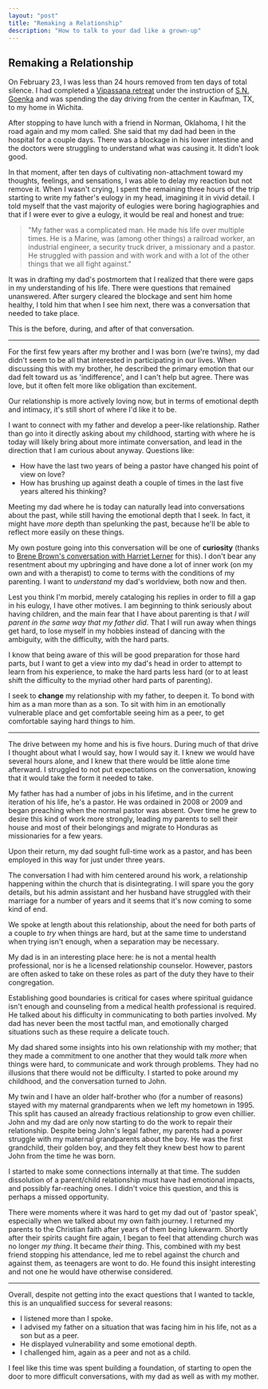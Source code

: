 ```yaml
---
layout: "post"
title: "Remaking a Relationship"
description: "How to talk to your dad like a grown-up"
---
```


## Remaking a Relationship

On February 23, I was less than 24 hours removed from ten days of total silence. I had completed a [Vipassana retreat](http://dhamma.org/) under the instruction of [S.N. Goenka](https://en.wikipedia.org/wiki/S._N._Goenka) and was spending the day driving from the center in Kaufman, TX, to my home in Wichita.

After stopping to have lunch with a friend in Norman, Oklahoma, I hit the road again and my mom called. She said that my dad had been in the hospital for a couple days. There was a blockage in his lower intestine and the doctors were struggling to understand what was causing it. It didn't look good.

In that moment, after ten days of cultivating non-attachment toward my thoughts, feelings, and sensations, I was able to delay my reaction but not remove it. When I wasn't crying, I spent the remaining three hours of the trip starting to write my father's eulogy in my head, imagining it in vivid detail. I told myself that the vast majority of eulogies were boring hagiographies and that if I were ever to give a eulogy, it would be real and honest and true:

> "My father was a complicated man. He made his life over multiple times. He is a Marine, was (among other things) a railroad worker, an industrial engineer, a security truck driver, a missionary and a pastor. He struggled with passion and with work and with a lot of the other things that we all fight against."

It was in drafting my dad's postmortem that I realized that there were gaps in my understanding of his life. There were questions that remained unanswered. After surgery cleared the blockage and sent him home healthy, I told him that when I see him next, there was a conversation that needed to take place.

This is the before, during, and after of that conversation.

---

For the first few years after my brother and I was born (we're twins), my dad didn't seem to be all that interested in participating in our lives. When discussing this with my brother, he described the primary emotion that our dad felt toward us as 'indifference', and I can't help but agree. There was love, but it often felt more like obligation than excitement.

Our relationship is more actively loving now, but in terms of emotional depth and intimacy, it's still short of where I'd like it to be. 

I want to connect with my father and develop a peer-like relationship. Rather than go into it directly asking about my childhood, starting with where he is today will likely bring about more intimate conversation, and lead in the direction that I am curious about anyway. Questions like:

- How have the last two years of being a pastor have changed his point of view on love?
- How has brushing up against death a couple of times in the last five years altered his thinking?

Meeting my dad where he is today can naturally lead into conversations about the past, while still having the emotional depth that I seek. In fact, it might have *more* depth than spelunking the past, because he'll be able to reflect more easily on these things.

My own posture going into this conversation will be one of **curiosity** (thanks to [Brene Brown's conversation with Harriet Lerner](https://brenebrown.com/podcast/harriet-lerner-and-brene-im-sorry-how-to-apologize-why-it-matters/) for this). I don't bear any resentment about my upbringing and have done a lot of inner work (on my own and with a therapist) to come to terms with the conditions of my parenting. I want to *understand* my dad's worldview, both now and then.

Lest you think I'm morbid, merely cataloging his replies in order to fill a gap in his eulogy, I have other motives. I am beginning to think seriously about having children, and the main fear that I have about parenting is that *I will parent in the same way that my father did*. That I will run away when things get hard, to lose myself in my hobbies instead of dancing with the ambiguity, with the difficulty, with the hard parts.

I know that being aware of this will be good preparation for those hard parts, but I want to get a view into my dad's head in order to attempt to learn from his experience, to make the hard parts less hard (or to at least shift the difficulty to the myriad other hard parts of parenting).

I seek to **change** my relationship with my father, to deepen it. To bond with him as a man more than as a son. To sit with him in an emotionally vulnerable place and get comfortable seeing him as a peer, to get comfortable saying hard things to him.

---

The drive between my home and his is five hours. During much of that drive I thought about what I would say, how I would say it. I knew we would have several hours alone, and I knew that there would be little alone time afterward. I struggled to not put expectations on the conversation, knowing that it would take the form it needed to take.

My father has had a number of jobs in his lifetime, and in the current iteration of his life, he's a pastor. He was ordained in 2008 or 2009 and began preaching when the normal pastor was absent. Over time he grew to desire this kind of work more strongly, leading my parents to sell their house and most of their belongings and migrate to Honduras as missionaries for a few years.

Upon their return, my dad sought full-time work as a pastor, and has been employed in this way for just under three years.

The conversation I had with him centered around his work, a relationship happening within the church that is disintegrating. I will spare you the gory details, but his admin assistant and her husband have struggled with their marriage for a number of years and it seems that it's now coming to some kind of end.

We spoke at length about this relationship, about the need for both parts of a couple to *try* when things are hard, but at the same time to understand when trying isn't enough, when a separation may be necessary.

My dad is in an interesting place here: he is not a mental health professional, nor is he a licensed relationship counselor. However, pastors are often asked to take on these roles as part of the duty they have to their congregation. 

Establishing good boundaries is critical for cases where spiritual guidance isn't enough and counseling from a medical health professional is required. He talked about his difficulty in communicating to both parties involved. My dad has never been the most tactful man, and emotionally charged situations such as these require a delicate touch.

My dad shared some insights into his own relationship with my mother; that they made a commitment to one another that they would talk *more* when things were hard, to communicate and work through problems. They had no illusions that there would not be difficulty. I started to poke around my childhood, and the conversation turned to John.

My twin and I have an older half-brother who (for a number of reasons) stayed with my maternal grandparents when we left my hometown in 1995. This split has caused an already fractious relationship to grow even chillier. John and my dad are only now starting to do the work to repair their relationship. Despite being John's legal father, my parents had a power struggle with my maternal grandparents about the boy. He was the first grandchild, their golden boy, and they felt they knew best how to parent John from the time he was born.

I started to make some connections internally at that time. The sudden dissolution of a parent/child relationship must have had emotional impacts, and possibly far-reaching ones. I didn't voice this question, and this is perhaps a missed opportunity.

There were moments where it was hard to get my dad out of 'pastor speak', especially when we talked about my own faith journey. I returned my parents to the Christian faith after years of them being lukewarm. Shortly after their spirits caught fire again, I began to feel that attending church was no longer *my thing*. It became *their thing*. This, combined with my best friend stopping his attendance, led me to rebel against the church and against them, as teenagers are wont to do. He found this insight interesting and not one he would have otherwise considered.

---

Overall, despite not getting into the exact questions that I wanted to tackle, this is an unqualified success for several reasons:

- I listened more than I spoke.
- I advised my father on a situation that was facing him in his life, not as a son but as a peer.
- He displayed vulnerability and some emotional depth.
- I challenged him, again as a peer and not as a child.

I feel like this time was spent building a foundation, of starting to open the door to more difficult conversations, with my dad as well as with my mother.